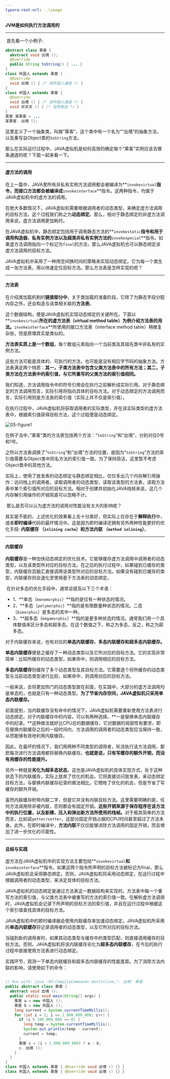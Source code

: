 ```yaml
---
typora-root-url: ..\image
---
```


**JVM是如何执行方法调用的**

----

​	首先看一个小例子:

```java
abstract class 乘客 {
  abstract void 出境 ();
  @Override
  public String toString() { ... }
}
class 外国人 extends 乘客 {
  @Override
  void 出境 () { /* 进外国人通道 */ }
}
class 中国人 extends 乘客 {
  @Override
  void 出境 () { /* 进中国人通道 */ }
  void 买买买 () { /* 逛免税店 */ }
}
乘客 某乘客 = ... 
某乘客. 出境 ();

```

​	这里定义了一个抽象类，叫做”乘客“，这个类中有一个名为”“出境”的抽象方法，以及重写自Object类的`toString`方法。

​	那么在实际运行过程中，JAVA虚拟机是如何高效的确定每个“乘客”实例应该去哪条通道的呢？下面一起来看一下。

----

#### 虚方法的调用

​	在上一篇中，JAVA里所有非私有实例方法调用都会被编译为**`invokevirtual`**指令，而接口方法都会被编译成**`invokeinterface`**指令。这两种指令，均属于JAVA虚拟机中的虚方法的调用。

​	在绝大多数情况下，JAVA虚拟机需要根据调用者的动态类型，来确定虚方法调用的目标方法。这个过程我们称之为**动态绑定**。那么，相对于静态绑定的非虚方法调用来说，虚方法调用更加耗时。

​	在JAVA虚拟机中，静态绑定包括用于调用静态方法的**`invokestatic`**指令和用于调用构造器、私有实例方法以及超类非私有实例方法的**`invokespecial`**指令。如果虚方法调用指向一个标记为`final`的方法，那么JAVA虚拟机也可以静态绑定该虚方法调用的目标方法。

​	JAVA虚拟机中采用了一种用空间换时间的策略来实现动态绑定。它为每一个类生成一张方法表，用以快速定位目标方法。那么方法表是怎样实现的呢？

----

#### 方法表

​	在介绍类加载机制的**链接部分中**，关于类加载的准备阶段，它除了为静态字段分配内存之外，还会构造与该类相关联的**方法表**。

​	这个数据结构，便是JAVA虚拟机实现动态绑定的关键所在。下面以**`invokevirtual`**所在的虚方法表（virtual method table）为例介绍方法表的用法。**`invokeinterface`**所使用的接口方法表（interface method table）稍微复杂些，但是原理其实是类似的。

​	**方法表实质上是一个数组**，每个数组元素指向一个当前类及其祖先类中非私有的实例方法。

​	这些方法可能是具体的、可执行的方法，也可能是没有相应字节码的抽象方法。方法表满足两个特质：**其一，子类方法表中包含父类方法表中的所有方法；其二，子类方法在方法表中的索引值，与它所重写的父类方法的索引值相同。**

​	我们知道，方法调用指令中的符号引用会在执行之前解析成实际引用。对于静态绑定的方法调用而言，实际引用将指向具体的目标方法。对于动态绑定的方法调用而言，实际引用则是方法表的索引值（实际上并不仅是索引值）。

​	在执行过程中，JAVA虚拟机将获取调用者的实际类型，并在该实际类型的虚方法表中，根据索引值获得目标方法，这个过程便是动态绑定。

![05-figure1](/05-figure1.png)

​	在例子当中，”乘客“类的方法表包括两个方法：”`toString`“和”出境“，分别对应0号和1号。

​	之所以方法表调换了”`toString`“和”出境“方法的位置，是因为”`toString`“方法的索引值需要与Object类中同名方法的索引值一致。为了保持简洁，这里暂不考虑Object类中的其他方法。

​	实际上，使用了放发表的动态绑定与静态绑定相比，仅仅多出几个内存解引用操作：访问栈上的调用者，读取调用者的动态类型，读取该类型的方法表，读取方法表中某个索引值所对应的目标方法。相对于创建并初始化JAVA栈帧来说，这几个内存解引用操作的开销简直可以忽略不计。

​	那么是否可以认为虚方法的调用对性能没有太大的影响呢？

​	其实是不能的，上述优化的效果看上去十分美好，但实际上仅存在于**解释执行**中，或者**即时编译**代码的最坏情况中。这是因为即时编译还拥有另外两种性能更好的优化手段: **内联缓存 （`inlining cache`）和方法内联 （`method inlining`）**。

----

#### 内联缓存

​	**内联缓存**是一种加快动态绑定的优化技术。它能够缓存虚方法调用中调用者的动态类型，以及该类型所对应的目标方法。在之后的执行过程中，如果碰到已缓存的类型，内联缓存百脑汇直接调用该类型所对应的目标方法。如果没有碰到已缓存的类型，内联缓存则会退化至使用基于方法表的动态绑定。

​	在针对多态的优化手段中，通常会提及以下三个术语：

- 1、**单态（`monomorphic`）**指的是仅有一种状态的情况。
- 2、**多态（`polymorphic`）**指的是有限数量种状态的情况。二态（`bimorphic`）是多态的其中一种。
- 3、**超多态（`megamorphic`）**指的是更多种状态的情况。通常我们用一个具体数值来区分多态和超多态。在这个数值之下，称之为多态，反之，称之为超多态。

​    对于内联缓存来说，也有对应的**单态内联缓存、多态内联缓存和超多态内联缓存。**

​	**单态内联缓存**便是之缓存了一种动态类型以及它所对应的目标方法。它的实现非常简单：比较所缓存的动态类型，如果命中，则调用相应的目标方法。

​	**多态内联缓存**则缓存了多个动态类型及其目标方法。它需要逐个将所缓存的动态类型与当前动态类型进行比较，如果命中，则调用对应的目标方法。

​	一般来说，会将更加热门的动态类型放在前面，在实践中，大部分的虚方法调用均是单态的，也就是只有一种动态类型。**为了节省内存空间，JAVA虚拟机只采用单态内联缓存。**

​	前面提到，当内联缓存没有命中的情况下，JAVA虚拟机需要重新使用方法表进行动态绑定。对于内联缓存中的内容，可以有两种选择。**一是替换单态内联缓存中的纪录。**这种做法就好比CPU总的数据缓存，它对数据的局部性有要求，即在替换内联缓存之后的一段时间内，方法调用的调用者的动态类型应当保持一致，从而能够有效地利用内联缓存。

​	因此，在最坏的情况下，我们用两种不同类型的调用者，轮流执行该方法调用，那麽每次进行方法调用都将替换内联缓存。**也就是说，只有写缓存的额外开销，而没有用缓存的性能提升。**

​	另外一种就是**劣化为超多态状态**。这也是JAVA虚拟机的具体实现方式，处于这种状态下的内联缓存，实际上放弃了优化的机会。它将直接访问放发表，来动态绑定目标方法，与替换内联缓存纪录的做法相比，它牺牲了优化的机会，但是节省了写缓存的额外开销。

​	虽然内联缓存附带内联二字，但是它并没有内联目标方法。这里需要明确的是，任何方法调用除非被内联，否则都会有固定开销。**这些开销来源于保存程序在该方法中的执行位置，以及新建、压入和弹出新方法所使用的栈帧。**
​	对于极其简单的方法而言，比如说`getter/setter`，这部分固定开销占据的CPU时间甚至超过了方法本身。此外，在即时编译中，**方法内联**不仅仅能够消除方法调用的固定开销，而且增加了进一步优化的可能性。

----

#### 总结与实践

​	虚方法在JAVA虚拟机中的实现方法主要包括**`invokevirtual`**和**`invokeinterface`**指令。如果这两个指令所声明的目标方法被标记为final，那么JAVA虚拟机会采用静态绑定。否则，JAVA虚拟机将采用动态绑定，在运行过程中根据调用者的动态类型，来决定具体的目标方法。

​	JAVA虚拟机的动态绑定是通过方法表这一数据结构来实现的，方法表中每一个重写方法的索引值，与父类方法表中被重写的方法的索引值一致。在解析虚方法调用时，JAVA虚拟机会记录下所声明的目标方法的索引值，并且在运行过程中根据这个索引值查找具体的目标方法。

​	JAVA虚拟机中的即时编译器会使用内联缓存来加速动态绑定。JAVA虚拟机所采用的**单态内联缓存**将记录调用者的动态类型，以及它所对应的目标方法。

​	当碰到新的调用者时，如果其动态类型与缓存中的类型匹配，则直接调用缓存的目标方法。否则，JAVA虚拟机将该内联缓存劣化为**超多态内联缓存**，在今后的执行过程中直接使用方法表进行动态绑定。

​	实践环节，观测一下单态内联缓存和超多态内联缓存的性能差距。为了消除方法内联的影响，请使用如下的命令：

```java

// Run with: java -XX:CompileCommand='dontinline,*. 出境' 乘客
public abstract class 乘客 {
  abstract void 出境 ();
  public static void main(String[] args) {
    乘客 a = new 中国人 ();
    乘客 b = new 外国人 ();
    long current = System.currentTimeMillis();
    for (int i = 1; i <= 2_000_000_000; i++) {
      if (i % 100_000_000 == 0) {
        long temp = System.currentTimeMillis();
        System.out.println(temp - current);
        current = temp;
      }
      乘客 c = (i < 1_000_000_000) ? a : b;
      c. 出境 ();
    } 
  }
}
class 中国人 extends 乘客 { @Override void 出境 () {} }
class 外国人 extends 乘客 { @Override void 出境 () {} }
 
```



​	